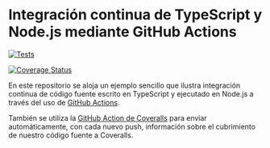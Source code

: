 # Integración continua de TypeScript y Node.js mediante GitHub Actions

[![Tests](https://github.com/ULL-ESIT-INF-DSI-2324/github-actions-typescript-nodejs-ci/actions/workflows/node.js.yml/badge.svg)](https://github.com/ULL-ESIT-INF-DSI-2324/github-actions-typescript-nodejs-ci/actions/workflows/node.js.yml)

[![Coverage Status](https://coveralls.io/repos/github/ULL-ESIT-INF-DSI-2324/github-actions-typescript-nodejs-ci/badge.svg?branch=main)](https://coveralls.io/github/ULL-ESIT-INF-DSI-2324/github-actions-typescript-nodejs-ci?branch=main)

En este repositorio se aloja un ejemplo sencillo que ilustra integración continua de código fuente escrito en TypeScript y
ejecutado en Node.js a través del uso de [GitHub Actions](https://docs.github.com/en/actions).

También se utiliza la [GitHub Action de Coveralls](https://github.com/marketplace/actions/coveralls-github-action)
para enviar automáticamente, con cada nuevo push, información sobre el cubrimiento de nuestro código fuente a Coveralls.
